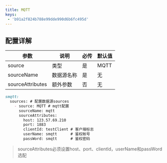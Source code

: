 ```yaml
---
title: MQTT
keys:
 - 'b91a2f824b788e99dde990d6b6fc495d'
---
```

## 配置详解

|  参数   | 说明  | 必传  |默认值  |
|  ----  | ----  |----  |----  |
| source  | 类型 |是 |MQTT  |
| sourceName| 数据源名称 | 是|无  |
| sourceAttributes| 额外参数 | 否|无  |

```markdown
smqtt:
  sources: # 配置数据源sources
    - source: MQTT # mqtt配置
      sourceName: mqtt
      sourceAttributes:
        host: 123.57.69.210
        port: 1883
        clientId: testClient # 客户端标志
        userName: smqtt      # 鉴权帐号
        passWord: smqtt		 # 鉴权密码
```

> sourceAttributes必须设置host、port、clientId，userName和passWord选配